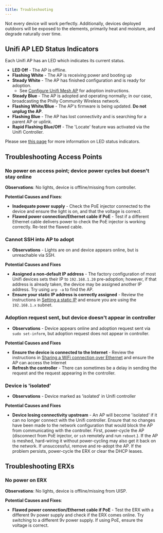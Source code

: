 ```yaml
---
title: Troubleshooting
---
```


Not every device will work perfectly. Additionally, devices deployed outdoors will be exposed to the elements, primarily heat and moisture, and degrade naturally over time. 

## Unifi AP LED Status Indicators

Each Unifi AP has an LED which indicates its current status. 

* **LED Off** - The AP is offline. 
* **Flashing White** - The AP is receiving power and booting up 
* **Steady White** - The AP has finished configuration and is ready for adoption. 
    * See [Configure Unifi Mesh AP](/Device-Configuration/configure-ap-mesh) for adoption instructions. 
* **Steady Blue** - The AP is adopted and operating normally; in our case, broadcasting the Philly Community Wireless network. 
* **Flashing White/Blue** - The AP's firmware is being updated. **Do not unplug the AP**.
* **Flashing Blue** - The AP has lost connectivity and is searching for a parent AP or uplink. 
* **Rapid Flashing Blue/Off** - The 'Locate' feature was activated via the Unifi Controller.  

Please see [this page](https://help.ui.com/hc/en-us/articles/204910134-Understanding-Device-LED-Status-Indicators) for more information on LED status indicators. 

## Troubleshooting Access Points
### No power on access point; device power cycles but doesn't stay online 
**Observations**: No lights, device is offline/missing from controller.

**Potential Causes and Fixes**:

* **Inadequate power supply** - Check the PoE injector connected to the device and ensure the light is on, and that the voltage is correct.
* **Flawed power connection/Ethernet cable if PoE** - Test if a different Ethernet cable delivers power to check the PoE injector is working correctly. Re-test the flawed cable.

### Cannot SSH into AP to adopt
* **Observations** - Lights are on and device appears online, but is unreachable via SSH.

**Potential Causes and Fixes**

* **Assigned a non-default IP address** - The factory configuration of most Unifi devices sets their IP to `192.168.1.20` pre-adoption; however, if that address is already taken, the device may be assigned another IP address. Try using `arp -a` to find the AP.
* **Ensure your static IP address is correctly assigned** - Review the instructions in [Setting a static IP](/Device-Configuration/static-ip) and ensure you are using the `192.168.1.x` subnet.

### Adoption request sent, but device doesn't appear in controller
* **Observations** - Device appears online and adoption request sent via `sudo set-inform`, but adoption request does not appear in controller.

**Potential Causes and Fixes**

* **Ensure the device is connected to the Internet** - Review the instructions in [Sharing a WiFi connection over Ethernet](/Device-Configuration/shared-connection) and ensure the AP can access the Internet
* **Refresh the controller** - There can sometimes be a delay in sending the request and the request appearing in the controller.

### Device is 'isolated'
* **Observations** - Device marked as 'isolated' in Unifi controller

**Potential Causes and Fixes**

* **Device losing connectivity upstream** - An AP will become 'isolated' if it can no longer connect with the Unifi controller. Ensure that no changes have been made to the network configuration that would block the AP from communicating with the controller. First, power-cycle the AP (disconnect from PoE injector, or `ssh` remotely and run `reboot`.). If the AP is meshed, hard-wiring it without power-cycling may also get it back on the network. If unsuccessful, remove and re-adopt the AP. If the problem persists, power-cycle the ERX or clear the DHCP leases. 

## Troubleshooting ERXs
### No power on ERX
**Observations**: No lights, device is offline/missing from UISP.

**Potential Causes and Fixes**:

* **Flawed power connection/Ethernet cable if PoE** - Test the ERX with a different 9v power supply and check if the ERX comes online. Try switching to a different 9v power supply. If using PoE, ensure the voltage is correct.
